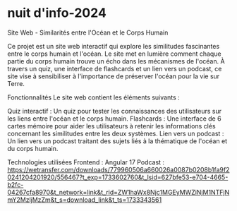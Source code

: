 # nuit d'info-2024
Site Web - Similarités entre l'Océan et le Corps Humain

Ce projet est un site web interactif qui explore les similitudes fascinantes entre le corps humain et l'océan. Le site met en lumière comment chaque partie du corps humain trouve un écho dans les mécanismes de l'océan. À travers un quiz, une interface de flashcards et un lien vers un podcast, ce site vise à sensibiliser à l'importance de préserver l'océan pour la vie sur Terre.

Fonctionnalités
Le site web contient les éléments suivants :

Quiz interactif : Un quiz pour tester les connaissances des utilisateurs sur les liens entre l'océan et le corps humain.
Flashcards : Une interface de 6 cartes mémoire pour aider les utilisateurs à retenir les informations clés concernant les similitudes entre les deux systèmes.
Lien vers un podcast : Un lien vers un podcast traitant des sujets liés à la thématique de l'océan et du corps humain.

Technologies utilisées
Frontend : Angular 17
Podcast : https://wetransfer.com/downloads/779960506a660026a0087b0208b1fa9f20241204201920/556467?t_exp=1733602760&t_lsid=627bfe53-e704-4665-b2fc-04267cfa8970&t_network=link&t_rid=ZW1haWx8Njc1MGEyMWZiNjM1NTFjNmY2MzljMzZm&t_s=download_link&t_ts=1733343561
